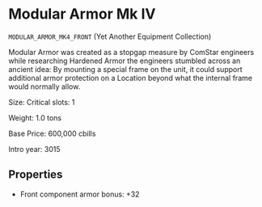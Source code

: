 # Modular Armor Mk IV

`MODULAR_ARMOR_MK4_FRONT` (Yet Another Equipment Collection)

Modular Armor was created as a stopgap measure by ComStar engineers while researching Hardened Armor the engineers stumbled across an ancient idea: By mounting a special frame on the unit, it could support additional armor protection on a Location beyond what the internal frame would normally allow.

Size: Critical slots: 1

Weight: 1.0 tons

Base Price: 600,000 cbills

Intro year: 3015

## Properties
* Front component armor bonus: +32 
